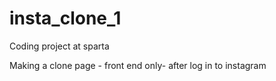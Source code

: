 # insta_clone_1

Coding project at sparta

Making a clone page - front end only- after log in to instagram